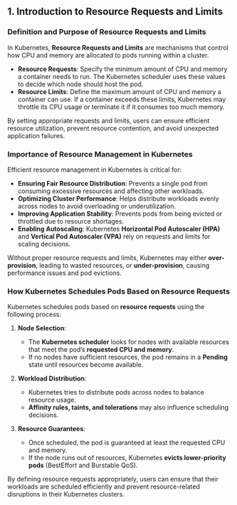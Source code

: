 ## **1. Introduction to Resource Requests and Limits**  

### **Definition and Purpose of Resource Requests and Limits**  
In Kubernetes, **Resource Requests and Limits** are mechanisms that control how CPU and memory are allocated to pods running within a cluster.  

- **Resource Requests**: Specify the minimum amount of CPU and memory a container needs to run. The Kubernetes scheduler uses these values to decide which node should host the pod.  
- **Resource Limits**: Define the maximum amount of CPU and memory a container can use. If a container exceeds these limits, Kubernetes may throttle its CPU usage or terminate it if it consumes too much memory.  

By setting appropriate requests and limits, users can ensure efficient resource utilization, prevent resource contention, and avoid unexpected application failures.  

### **Importance of Resource Management in Kubernetes**  
Efficient resource management in Kubernetes is critical for:  

- **Ensuring Fair Resource Distribution**: Prevents a single pod from consuming excessive resources and affecting other workloads.  
- **Optimizing Cluster Performance**: Helps distribute workloads evenly across nodes to avoid overloading or underutilization.  
- **Improving Application Stability**: Prevents pods from being evicted or throttled due to resource shortages.  
- **Enabling Autoscaling**: Kubernetes **Horizontal Pod Autoscaler (HPA)** and **Vertical Pod Autoscaler (VPA)** rely on requests and limits for scaling decisions.  

Without proper resource requests and limits, Kubernetes may either **over-provision**, leading to wasted resources, or **under-provision**, causing performance issues and pod evictions.  

### **How Kubernetes Schedules Pods Based on Resource Requests**  
Kubernetes schedules pods based on **resource requests** using the following process:  

1. **Node Selection**:  
   - The **Kubernetes scheduler** looks for nodes with available resources that meet the pod’s **requested CPU and memory**.  
   - If no nodes have sufficient resources, the pod remains in a **Pending** state until resources become available.  

2. **Workload Distribution**:  
   - Kubernetes tries to distribute pods across nodes to balance resource usage.  
   - **Affinity rules, taints, and tolerations** may also influence scheduling decisions.  

3. **Resource Guarantees**:  
   - Once scheduled, the pod is guaranteed at least the requested CPU and memory.  
   - If the node runs out of resources, Kubernetes **evicts lower-priority pods** (BestEffort and Burstable QoS).  

By defining resource requests appropriately, users can ensure that their workloads are scheduled efficiently and prevent resource-related disruptions in their Kubernetes clusters.